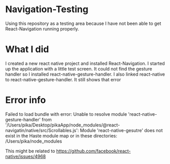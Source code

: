 # Navigation-Testing

Using this repository as a testing area because I have not been able to get React-Navigation running properly.

# What I did

I created a new react native project and installed React-Navigation. I started up the application with a little test screen. 
It could not find the gesture handler so I installed react-native-gesture-handler. I also linked react-native to react-native-gesture-handler. It still shows that error

# Error info
Failed to load bundle with error:
Unable to resolve module 'react-native-gesture-handler' from '/Users/pika/Desktop/pikaApp/node_modules/@react-navigatin/native/src/Scrollables.js': Module 'react-native-gesutre' does not exist in the Haste module map or in these directories:
/Users/pika/node_modules

This might be related to https://github.com/facebook/react-native/issues/4968
